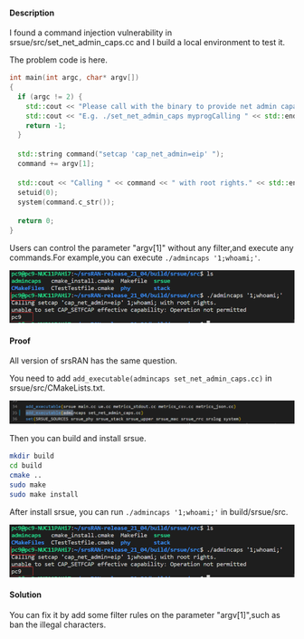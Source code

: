 #### Description

I found a command injection vulnerability in srsue/src/set_net_admin_caps.cc and I build a local environment to test it.

The problem code is here.

```cpp
int main(int argc, char* argv[])
{
  if (argc != 2) {
    std::cout << "Please call with the binary to provide net admin capabilities to as a parameter." << std::endl;
    std::cout << "E.g. ./set_net_admin_caps myprogCalling " << std::endl;
    return -1;
  }

  std::string command("setcap 'cap_net_admin=eip' ");
  command += argv[1];

  std::cout << "Calling " << command << " with root rights." << std::endl;
  setuid(0);
  system(command.c_str());

  return 0;
}
```

Users can control the parameter "argv[1]" without any filter,and execute any commands.For example,you can execute ``` ./admincaps '1;whoami;' ```.

![image](exe.png)

#### Proof

All version of srsRAN has the same question.

You need to add ``` add_executable(admincaps set_net_admin_caps.cc) ``` in srsue/src/CMakeLists.txt.

![image](add.png)

Then you can build and install srsue.

```bash
mkdir build
cd build
cmake ..
sudo make
sudo make install
```

After install srsue, you can run ``` ./admincaps '1;whoami;' ``` in build/srsue/src.

![image](exe.png)

#### Solution

You can fix it by add some filter rules on the parameter "argv[1]",such as ban the illegal characters.
